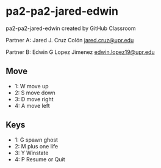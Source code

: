 # pa2-pa2-jared-edwin
pa2-pa2-jared-edwin created by GitHub Classroom

Partner A:
Jared J. Cruz Colón
jared.cruz@upr.edu

Partner B:
Edwin G Lopez Jimenez
edwin.lopez19@upr.edu

## Move
- 1: W move up 
- 2: S move down 
- 3: D move right 
- 4: A move left 

## Keys
- 1: G spawn ghost
- 2: M plus one life 
- 3: Y Winstate
- 4: P Resume or Quit
